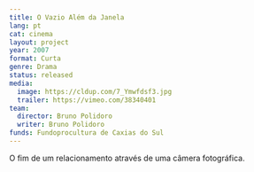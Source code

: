 ```yaml
---
title: O Vazio Além da Janela
lang: pt
cat: cinema
layout: project
year: 2007
format: Curta
genre: Drama
status: released
media:
  image: https://cldup.com/7_Ymwfdsf3.jpg
  trailer: https://vimeo.com/38340401
team:
  director: Bruno Polidoro
  writer: Bruno Polidoro
funds: Fundoprocultura de Caxias do Sul
---
```


O fim de um relacionamento através de uma câmera fotográfica.
